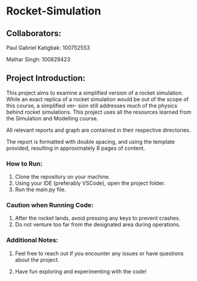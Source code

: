 # Rocket-Simulation

## Collaborators:

Paul Gabriel Katigbak: 100752553

Malhar Singh: 100829423

## Project Introduction:

This project aims to examine a simplified version of a rocket simulation. While an exact
replica of a rocket simulation would be out of the scope of this course, a simplified ver-
sion still addresses much of the physics behind rocket simulations. This project uses all the resources learned from the Simulation and Modelling course.

All relevant reports and graph are contained in their respective directories. 

The report is formatted with double spacing, and using the template provided, resulting in approximately 8 pages of content.

### How to Run:

1. Clone the repository on your machine.
2. Using your IDE  (preferably VSCode), open the project folder.
3. Run the main.py file.

### Caution when Running Code:

1. After the rocket lands, avoid pressing any keys to prevent crashes.
2. Do not venture too far from the designated area during operations.

### Additional Notes:

1. Feel free to reach out if you encounter any issues or have questions about the project.

2. Have fun exploring and experimenting with the code!